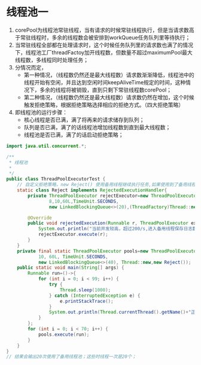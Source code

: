 # 线程池一

1. corePool为线程池常驻线程，当有请求的时候常驻线程执行，但是当请求数高于常驻线程时，多余的线程数会被安排到workQueue任务队列里等待执行；
2. 当常驻线程全部都在处理请求时，这个时候任务队列里的请求数也满了的情况下，线程池工厂threadFactoy加开线程数，但数量不超过maximumPool最大线程数，多线程同时处理任务；
3. 分情况而定，
   - 第一种情况，（线程数仍然还是最大线程数）请求数渐渐降低，线程池中的线程开始有空闲，并且达到空闲时间keepAliveTime规定的时间，这种情况下，多余的线程将被销毁，直到只剩下常驻线程数corePool；
   - 第二种情况，（线程数仍然还是最大线程数）请求数仍然在增加，这个时候触发拒绝策略，根据拒绝策略选择相应的拒绝方式。（四大拒绝策略）
4. 即线程池的运行步骤：
   - 核心线程是否已满，满了将再来的请求储存到队列；
   - 队列是否已满，满了的话线程池增加线程数到直到最大线程数；
   - 线程池是否已满，满了的话启动拒绝策略；

```java
import java.util.concurrent.*;

/**
 * 线程池
 *
 */
public class ThreadPoolExecutorTest {
    // 自定义拒绝策略，new Reject() 使用备用线程继续执行任务,如果使用到了备用线程则输出警告
    static class Reject implements RejectedExecutionHandler{
        private ThreadPoolExecutor rejectExecutor=new ThreadPoolExecutor(
                8,10,60L,TimeUnit.SECONDS,
                new LinkedBlockingQueue<>(20),(ThreadFactory)Thread::new);

        @Override
        public void rejectedExecution(Runnable r, ThreadPoolExecutor executor) {
            System.out.println("当前并发较高，超过200/s,进入备用线程保存日志数据，请优化线程池参数!");
            rejectExecutor.execute(r);
        }
    }
    private final static ThreadPoolExecutor pools=new ThreadPoolExecutor(5,
            10, 60L, TimeUnit.SECONDS,
            new LinkedBlockingQueue<>(40), Thread::new,new Reject());
    public static void main(String[] args) {
        Runnable run=()->{
            for (int i = 0; i < 99; i++) {
                try {
                    Thread.sleep(1000);
                } catch (InterruptedException e) {
                    e.printStackTrace();
                }
                System.out.println(Thread.currentThread().getName()+"正在输出："+i);
            }
        };
        for (int i = 0; i < 70; i++) {
            pools.execute(run);
        }
    }
}
// 结果会输出20次使用了备用线程池；这些时线程一次是20个；
```